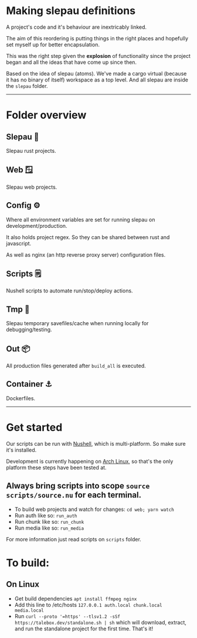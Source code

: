 # Making slepau definitions

A project's code and it's behaviour are inextricably linked. 

The aim of this reordering is putting things in the right places 
and hopefully set myself up for better encapsulation.

This was the right step given the **explosion** of functionality 
since the project began and all the ideas that have come up since then.

Based on the idea of slepau (atoms). We've made a cargo virtual (because it has no binary of itself) workspace as a top level. And all slepau are inside the `slepau` folder.

---
# Folder overview

## Slepau 🔩

Slepau rust projects.

## Web 🪟

Slepau web projects.

## Config ⚙

Where all environment variables are set for running slepau on development/production.

It also holds project regex. So they can be shared between rust and javascript.

As well as nginx (an http reverse proxy server) configuration files.

## Scripts 🗒

Nushell scripts to automate run/stop/deploy actions.

## Tmp 🧪

Slepau temporary savefiles/cache when running locally for debugging/testing.

## Out 📦

All production files generated after `build_all` is executed.

## Container ⚓

Dockerfiles.

---
# Get started

Our scripts can be run with [Nushell](https://nushell.sh/), which is multi-platform. So make sure it's installed.

Development is currently happening on [Arch Linux](https://wiki.archlinux.org/), so that's the only platform these steps have been tested at.

## Always bring scripts into scope `source scripts/source.nu` for each terminal.

- To build web projects and watch for changes: `cd web; yarn watch`
- Run auth like so: `run_auth`
- Run chunk like so: `run_chunk`
- Run media like so: `run_media`

For more information just read scripts on `scripts` folder.

# To build:

## On Linux
- Get build dependencies `apt install ffmpeg nginx`
- Add this line to /etc/hosts `127.0.0.1 auth.local chunk.local media.local`
- Run `curl --proto '=https' --tlsv1.2 -sSf https://talebox.dev/standalone.sh | sh` which will download, extract, and run the standalone project for the first time. That's it!